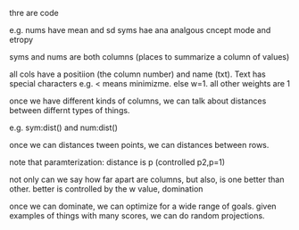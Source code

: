 thre are code 

e.g. 
nums have mean and sd
syms hae ana analgous cncept mode and etropy

syms and nums are both columns (places to summarize a column
of values)

all cols have a positiion (the column number) and name (txt).
Text has special characters e.g. < means minimizme. else w=1.
 all other
weights are 1

once we have different kinds of columns, we can talk about distances
between differnt types of things.

e.g. sym:dist() and num:dist()

once we can distances tween points, we can distances between rows.


note that paramterization: distance is p (controlled p2,p=1)

not only can we say how far apart are columns, but also, is one
better than other. better is controlled by the w value,
domination

once we can dominate, we can  optimize for a wide range
of goals.  given examples of things with many scores, we can 
do random projections.  
